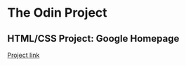 The Odin Project
===
HTML/CSS Project: Google Homepage
---

[Project link](https://cdn.rawgit.com/najibu/odin-project/master/google-homepage/index.html "Google homepage")

